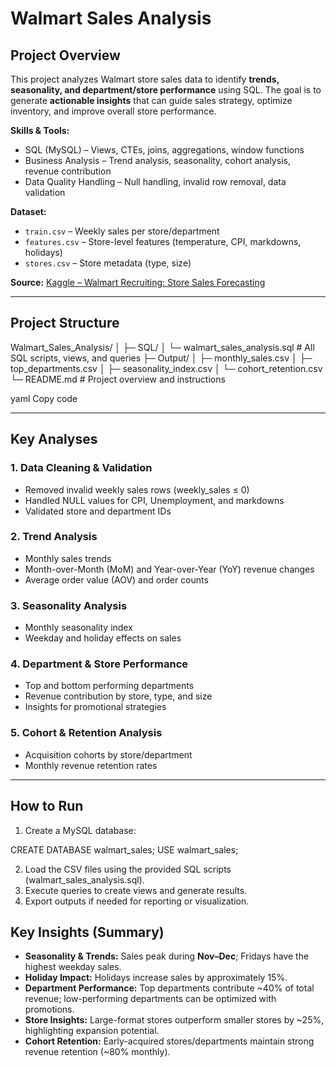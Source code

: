 # Walmart Sales Analysis

## Project Overview
This project analyzes Walmart store sales data to identify **trends, seasonality, and department/store performance** using SQL. The goal is to generate **actionable insights** that can guide sales strategy, optimize inventory, and improve overall store performance.

**Skills & Tools:**  
- SQL (MySQL) – Views, CTEs, joins, aggregations, window functions  
- Business Analysis – Trend analysis, seasonality, cohort analysis, revenue contribution  
- Data Quality Handling – Null handling, invalid row removal, data validation  

**Dataset:**  
- `train.csv` – Weekly sales per store/department  
- `features.csv` – Store-level features (temperature, CPI, markdowns, holidays)  
- `stores.csv` – Store metadata (type, size)  

**Source:** [Kaggle – Walmart Recruiting: Store Sales Forecasting](https://www.kaggle.com/c/walmart-recruiting-store-sales-forecasting/data)

---

## Project Structure
Walmart_Sales_Analysis/
│
├─ SQL/
│ └─ walmart_sales_analysis.sql # All SQL scripts, views, and queries
├─ Output/
│ ├─ monthly_sales.csv
│ ├─ top_departments.csv
│ ├─ seasonality_index.csv
│ └─ cohort_retention.csv
└─ README.md # Project overview and instructions

yaml
Copy code

---

## Key Analyses

### 1. Data Cleaning & Validation
- Removed invalid weekly sales rows (weekly_sales ≤ 0)  
- Handled NULL values for CPI, Unemployment, and markdowns  
- Validated store and department IDs  

### 2. Trend Analysis
- Monthly sales trends  
- Month-over-Month (MoM) and Year-over-Year (YoY) revenue changes  
- Average order value (AOV) and order counts  

### 3. Seasonality Analysis
- Monthly seasonality index  
- Weekday and holiday effects on sales  

### 4. Department & Store Performance
- Top and bottom performing departments  
- Revenue contribution by store, type, and size  
- Insights for promotional strategies  

### 5. Cohort & Retention Analysis
- Acquisition cohorts by store/department  
- Monthly revenue retention rates  

---

## How to Run
1. Create a MySQL database:

  CREATE DATABASE walmart_sales;
  USE walmart_sales;

2. Load the CSV files using the provided SQL scripts (walmart_sales_analysis.sql).
3. Execute queries to create views and generate results.
4. Export outputs if needed for reporting or visualization.

## Key Insights (Summary)

- **Seasonality & Trends:** Sales peak during **Nov–Dec**; Fridays have the highest weekday sales.
- **Holiday Impact:** Holidays increase sales by approximately 15%.
- **Department Performance:** Top departments contribute ~40% of total revenue; low-performing departments can be optimized with promotions.
- **Store Insights:** Large-format stores outperform smaller stores by ~25%, highlighting expansion potential.
- **Cohort Retention:** Early-acquired stores/departments maintain strong revenue retention (~80% monthly).
